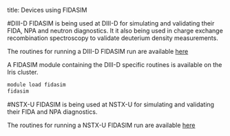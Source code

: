 title: Devices using FIDASIM

#DIII-D
FIDASIM is being used at DIII-D for simulating and validating their FIDA, NPA and neutron diagnostics.
It it also being used in charge exchange recombination spectroscopy to validate deuterium density measurements.

The routines for running a DIII-D FIDASIM run are available [here](https://github.com/D3DEnergetic/d3d-fidasim)

A FIDASIM module containing the DIII-D specific routines is available on the Iris cluster.
```bash
module load fidasim
fidasim
```

#NSTX-U
FIDASIM is being used at NSTX-U for simulating and validating their FIDA and NPA diagnostics.

The routines for running a NSTX-U FIDASIM run are available [here](https://github.com/D3DEnergetic/nstx-fidasim)
